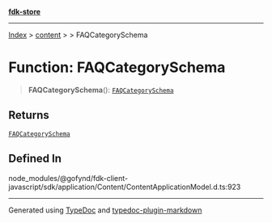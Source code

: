 [**fdk-store**](../../../README.md)
***

[Index](../../../API.md) > [content](../../README.md) > [<internal>](../README.md) > FAQCategorySchema

# Function: FAQCategorySchema

> **FAQCategorySchema**(): [`FAQCategorySchema`](../type-aliases/type-alias.FAQCategorySchema.md)

## Returns

[`FAQCategorySchema`](../type-aliases/type-alias.FAQCategorySchema.md)

## Defined In

node\_modules/@gofynd/fdk-client-javascript/sdk/application/Content/ContentApplicationModel.d.ts:923

***
Generated using [TypeDoc](https://typedoc.org/) and [typedoc-plugin-markdown](https://www.npmjs.com/package/typedoc-plugin-markdown)
